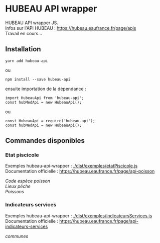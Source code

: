 # HUBEAU API wrapper

HUBEAU API wrapper JS.<br/>
Infos sur l'API HUBEAU : https://hubeau.eaufrance.fr/page/apis<br/>
Travail en cours...<br/>

## Installation

    yarn add hubeau-api

ou <br />

    npm install --save hubeau-api

ensuite importation de la dépendance : <br />

    import HubeauApi from 'hubeau-api';
    const hubMedApi = new HubeauApi();

ou <br />

    const HubeauApi = require('hubeau-api');
    const hubMedApi = new HubeauApi();

## Commandes disponibles

### Etat piscicole

Exemples hubeau-api-wrapper : [./dist/exemples/etatPiscicole.js](https://github.com/christophe77/hubeau-api-wrapper/blob/master/dist/exemples/etatPiscicole.js)<br/>
Documentation officielle : https://hubeau.eaufrance.fr/page/api-poisson<br/>

_Code espèce poisson_<br/>
_Lieux pêche_<br/>
_Poissons_<br/>

### Indicateurs services

Exemples hubeau-api-wrapper : [./dist/exemples/indicateursServices.js](https://github.com/christophe77/hubeau-api-wrapper/blob/master/dist/exemples/indicateursServices.js)<br/>
Documentation officielle : https://hubeau.eaufrance.fr/page/api-indicateurs-services<br/>

_communes_<br/>
